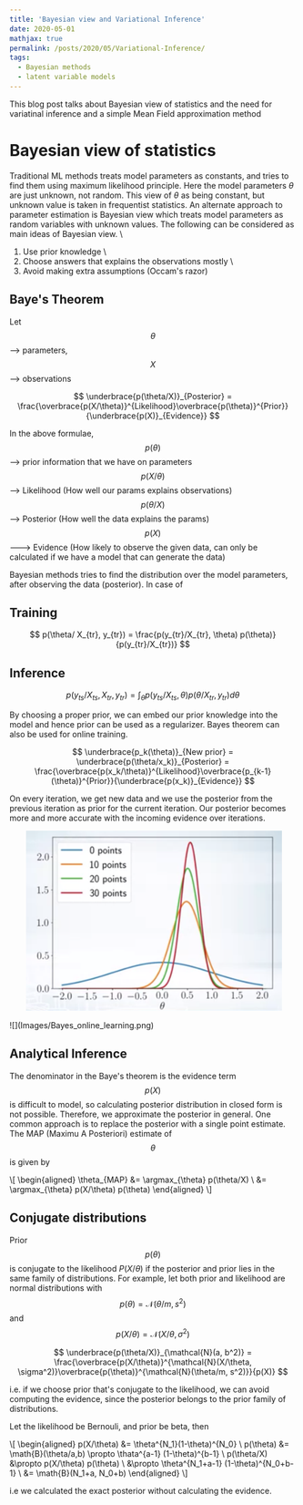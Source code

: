 ```yaml
---
title: 'Bayesian view and Variational Inference'
date: 2020-05-01
mathjax: true
permalink: /posts/2020/05/Variational-Inference/
tags:
  - Bayesian methods
  - latent variable models
---
```


This blog post talks about Bayesian view of statistics and the need for variatinal inference and a simple Mean Field approximation method

Bayesian view of statistics
======

Traditional ML methods treats model parameters as constants, and tries to find them using maximum likelihood principle. Here the model parameters $\theta$ are just unknown, not random. This view of $\theta$ as being constant, but unknown value is taken in frequentist statistics. An alternate approach to parameter estimation is Bayesian view which treats model parameters as random variables with unknown values. The following can be considered as main ideas of Bayesian view. \
1. Use prior knowledge \
2. Choose answers that explains the observations mostly \
3. Avoid making extra assumptions (Occam's razor)

Baye's Theorem 
------

Let $$\theta$$ --> parameters, $$X$$ --> observations

$$
    \underbrace{p(\theta/X)}_{Posterior} = \frac{\overbrace{p(X/\theta)}^{Likelihood}\overbrace{p(\theta)}^{Prior}}{\underbrace{p(X)}_{Evidence}}
$$

In the above formulae,\
$$p(\theta)$$ --> prior information that we have on parameters \
$$p(X/\theta)$$ --> Likelihood (How well our params explains observations) \
$$p(\theta/X)$$ --> Posterior (How well the data explains the params)\
$$p(X)$$ ---> Evidence (How likely to observe the given data, can only be calculated if we have a model that can generate the data)

Bayesian methods tries to find the distribution over the model parameters, after observing the data (posterior). In case of 

Training
------

$$
    p(\theta/ X_{tr}, y_{tr}) = \frac{p(y_{tr}/X_{tr}, \theta) p(\theta)}{p(y_{tr}/X_{tr})}
$$

Inference
------

$$
    p(y_{ts}/X_{ts}, X_{tr}, y_{tr}) = \int_{\theta} p(y_{ts}/X_{ts}, \theta) p(\theta/ X_{tr}, y_{tr}) d\theta
$$

By choosing a proper prior, we can embed our prior knowledge into the model and hence prior can be used as a regularizer. Bayes theorem can also be used for online training.

$$
   \underbrace{p_k(\theta)}_{New prior} =  \underbrace{p(\theta/x_k)}_{Posterior} = \frac{\overbrace{p(x_k/\theta)}^{Likelihood}\overbrace{p_{k-1}(\theta)}^{Prior}}{\underbrace{p(x_k)}_{Evidence}}
$$

On every iteration, we get new data and we use the posterior from the previous iteration as prior for the current iteration. Our posterior becomes more and more accurate with the incoming evidence over iterations.

<p align="center">
  <img src="https://github.com/vamshikumarkurva/vamshikumarkurva.github.io/blob/master/_posts/Images/Bayes_online_learning.png?raw=true" alt="Photo" style="width: 450px;"/>
</p>
![](Images/Bayes_online_learning.png)

Analytical Inference
------

The denominator in the Baye's theorem is the evidence term $$p(X)$$ is difficult to model, so calculating posterior distribution in closed form is not possible. Therefore, we approximate the posterior in general. One common approach is to replace the posterior with a single point estimate. The MAP (Maximu A Posteriori) estimate of $$\theta$$ is given by


\\[
\begin{aligned}
    \theta_{MAP} &= \argmax_{\theta} p(\theta/X) \\
                 &= \argmax_{\theta} p(X/\theta) p(\theta)
\end{aligned}
\\]


Conjugate distributions
------

Prior $$p(\theta)$$ is conjugate to the likelihood $P(X/\theta)$ if the posterior and prior lies in the same family of distributions.
For example, let both prior and likelihood are normal distributions with $$p(\theta) = \mathcal{N}(\theta/m,s^2)$$ and $$p(X/\theta) = \mathcal{N}(X/\theta, \sigma^2)$$

$$
    \underbrace{p(\theta/X)}_{\mathcal{N}(a, b^2)} = \frac{\overbrace{p(X/\theta)}^{\mathcal{N}(X/\theta, \sigma^2)}\overbrace{p(\theta)}^{\mathcal{N}(\theta/m, s^2)}}{p(X)}
$$

i.e. if we choose prior that's conjugate to the likelihood, we can avoid computing the evidence, since the posterior belongs to the prior family of distributions.

Let the likelihood be Bernouli, and prior be beta, then

\\[
\begin{aligned}
    p(X/\theta) &= \theta^{N_1}(1-\theta)^{N_0} \\
    p(\theta) &= \math{B}(\theta/a,b) \propto \thata^{a-1} (1-\theta)^{b-1} \\
    p(\theta/X) &\propto p(X/\theta) p(\theta) \\
                &\propto \theta^{N_1+a-1} (1-\theta)^{N_0+b-1} \\
                &= \math{B}(N_1+a, N_0+b)
\end{aligned}
\\]

i.e we calculated the exact posterior without calculating the evidence.




